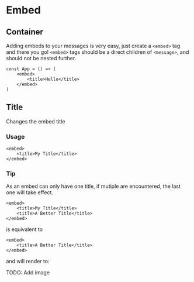 # Embed

## Container

Adding embeds to your messages is very easy, just create a `<embed>` tag and there you go! `<embed>` tags should be a direct children of `<message>`, and should not be nested further.

```tsx
const App = () => (
    <embed>
        <title>Hello</title>
    </embed>
)
```

## Title

Changes the embed title

### Usage

```tsx
<embed>
    <title>My Title</title>
</embed>
```

### Tip

As an embed can only have one title, if mutiple are encountered, the last one will take effect.

```tsx
<embed>
    <title>My Title</title>
    <title>A Better Title</title>
</embed>
```

is equivalent to

```tsx
<embed>
    <title>A Better Title</title>
</embed>
```

and will render to:

TODO: Add image

